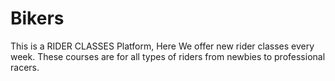 # Bikers
This is a RIDER CLASSES Platform, Here We offer new rider classes every week. These courses are for all types of riders from newbies to professional racers.
